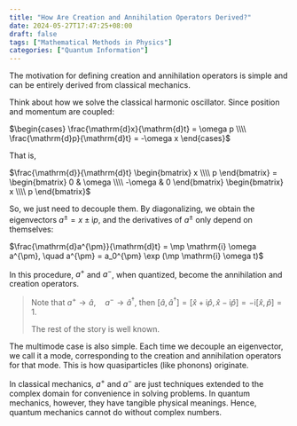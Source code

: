 ```yaml
---
title: "How Are Creation and Annihilation Operators Derived?"
date: 2024-05-27T17:47:25+08:00
draft: false
tags: ["Mathematical Methods in Physics"]
categories: ["Quantum Information"]
---
```


The motivation for defining creation and annihilation operators is simple and can be entirely derived from classical mechanics.

Think about how we solve the classical harmonic oscillator. Since position and momentum are coupled:

$\begin{cases} \frac{\mathrm{d}x}{\mathrm{d}t} = \omega p \\\\ \frac{\mathrm{d}p}{\mathrm{d}t} = -\omega x \end{cases}$

That is,

$\frac{\mathrm{d}}{\mathrm{d}t} \begin{bmatrix} x \\\\ p \end{bmatrix} = \begin{bmatrix} 0 & \omega \\\\ -\omega & 0 \end{bmatrix} \begin{bmatrix} x \\\\ p \end{bmatrix}$

So, we just need to decouple them. By diagonalizing, we obtain the eigenvectors $a^{\pm} = x \pm \mathrm{i} p$, and the derivatives of $a^{\pm}$ only depend on themselves:

$\frac{\mathrm{d}a^{\pm}}{\mathrm{d}t} = \mp \mathrm{i} \omega a^{\pm}, \quad a^{\pm} = a_0^{\pm} \exp (\mp \mathrm{i} \omega t)$

In this procedure, $a^{+}$ and $a^{-}$, when quantized, become the annihilation and creation operators.

> Note that $a^{+} \rightarrow \hat{a}, \quad a^{-} \rightarrow \hat{a}^\dag$, then $[\hat{a}, \hat{a}^\dag] = [\hat{x} + \mathrm{i}\hat{p}, \hat{x} - \mathrm{i}\hat{p}] = -\mathrm{i}[\hat{x}, \hat{p}] = 1$.
>   
> The rest of the story is well known.

The multimode case is also simple. Each time we decouple an eigenvector, we call it a mode, corresponding to the creation and annihilation operators for that mode. This is how quasiparticles (like phonons) originate.

In classical mechanics, $a^{+}$ and $a^{-}$ are just techniques extended to the complex domain for convenience in solving problems. In quantum mechanics, however, they have tangible physical meanings. Hence, quantum mechanics cannot do without complex numbers.

